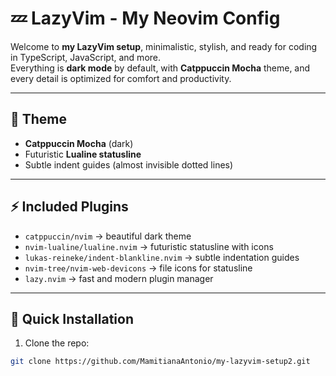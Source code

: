 # 💤 LazyVim - My Neovim Config

Welcome to **my LazyVim setup**, minimalistic, stylish, and ready for coding in TypeScript, JavaScript, and more.  
Everything is **dark mode** by default, with **Catppuccin Mocha** theme, and every detail is optimized for comfort and productivity.

---

## 🎨 Theme

- **Catppuccin Mocha** (dark)
- Futuristic **Lualine statusline**
- Subtle indent guides (almost invisible dotted lines)

---

## ⚡ Included Plugins

- `catppuccin/nvim` → beautiful dark theme
- `nvim-lualine/lualine.nvim` → futuristic statusline with icons
- `lukas-reineke/indent-blankline.nvim` → subtle indentation guides
- `nvim-tree/nvim-web-devicons` → file icons for statusline
- `lazy.nvim` → fast and modern plugin manager

---

## 🚀 Quick Installation

1. Clone the repo:

```bash
git clone https://github.com/MamitianaAntonio/my-lazyvim-setup2.git
```
